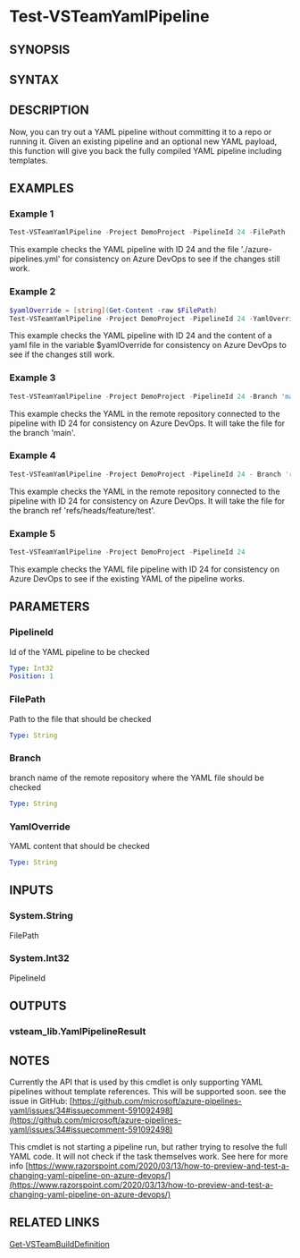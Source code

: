 <!-- #include "./common/header.md" -->

# Test-VSTeamYamlPipeline

## SYNOPSIS

<!-- #include "./synopsis/Test-VSTeamYamlPipeline.md" -->

## SYNTAX

## DESCRIPTION

<!-- #include "./synopsis/Test-VSTeamYamlPipeline.md" -->

 Now, you can try out a YAML pipeline without committing it to a repo or running it. Given an existing pipeline and an optional new YAML payload, this function will give you back the fully compiled YAML pipeline including templates.

## EXAMPLES

### Example 1

```powershell
Test-VSTeamYamlPipeline -Project DemoProject -PipelineId 24 -FilePath './azure-pipelines.yml'
```

This example checks the YAML pipeline with ID 24 and the file './azure-pipelines.yml' for consistency on Azure DevOps to see if the changes still work.

### Example 2

```powershell
$yamlOverride = [string](Get-Content -raw $FilePath)
Test-VSTeamYamlPipeline -Project DemoProject -PipelineId 24 -YamlOverride $yamlOverride
```

This example checks the YAML pipeline with ID 24 and the content of a yaml file in the variable $yamlOverride for consistency on Azure DevOps to see if the changes still work.

### Example 3

```powershell
Test-VSTeamYamlPipeline -Project DemoProject -PipelineId 24 -Branch 'main'
```

This example checks the YAML in the remote repository connected to the pipeline with ID 24 for consistency on Azure DevOps. It will take the file for the branch 'main'.

### Example 4

```powershell
Test-VSTeamYamlPipeline -Project DemoProject -PipelineId 24 - Branch 'refs/heads/feature/test'
```

This example checks the YAML in the remote repository connected to the pipeline with ID 24 for consistency on Azure DevOps. It will take the file for the branch ref 'refs/heads/feature/test'.

### Example 5

```powershell
Test-VSTeamYamlPipeline -Project DemoProject -PipelineId 24
```

This example checks the YAML file pipeline with ID 24 for consistency on Azure DevOps to see if the existing YAML of the pipeline works.

## PARAMETERS

### PipelineId

Id of the YAML pipeline to be checked

```yaml
Type: Int32
Position: 1
```

### FilePath

Path to the file that should be checked

```yaml
Type: String
```

### Branch

branch name of the remote repository where the YAML file should be checked

```yaml
Type: String
```

### YamlOverride

YAML content that should be checked

```yaml
Type: String
```

<!-- #include "./params/projectName.md" -->

## INPUTS

### System.String

FilePath

### System.Int32

PipelineId

## OUTPUTS

### vsteam_lib.YamlPipelineResult

## NOTES

Currently the API that is used by this cmdlet is only supporting YAML pipelines without template references. This will be supported soon. see the issue in GitHub: [https://github.com/microsoft/azure-pipelines-yaml/issues/34#issuecomment-591092498](https://github.com/microsoft/azure-pipelines-yaml/issues/34#issuecomment-591092498)

This cmdlet is not starting a pipeline run, but rather trying to resolve the full YAML code. It will not check if the task themselves work. See here for more info [https://www.razorspoint.com/2020/03/13/how-to-preview-and-test-a-changing-yaml-pipeline-on-azure-devops/](https://www.razorspoint.com/2020/03/13/how-to-preview-and-test-a-changing-yaml-pipeline-on-azure-devops/)

<!-- #include "./common/prerequisites.md" -->

## RELATED LINKS



[Get-VSTeamBuildDefinition](Get-VSTeamBuildDefinition.md)
